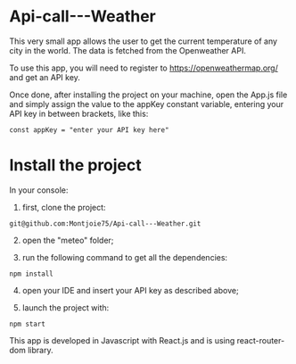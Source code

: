 # Api-call---Weather

This very small app allows the user to get the current temperature of any city in the world. The data is fetched from the Openweather API.

To use this app, you will need to register to https://openweathermap.org/ and get an API key.

Once done, after installing the project on your machine, open the App.js file and simply assign the value to the appKey constant variable, entering your API key in between brackets, like this: 

    const appKey = "enter your API key here"

# Install the project

In your console: 

   1. first, clone the project:
    
    git@github.com:Montjoie75/Api-call---Weather.git
   
   2. open the "meteo" folder;
   
   3. run the following command to get all the dependencies:

    npm install 
    
   4. open your IDE and insert your API key as described above;

   5. launch the project with:

    npm start

This app is developed in Javascript with React.js and is using react-router-dom library.
